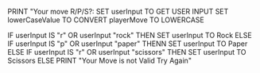 PRINT "Your move R/P/S?: 
SET userInput TO GET USER INPUT 
SET lowerCaseValue TO CONVERT playerMove TO LOWERCASE

<!-- Update userInput to one variable -->
IF  userInput IS "r" OR userInput "rock" THEN
    SET userInput TO Rock
ELSE IF  userInput IS "p" OR userInput "paper" THENN
    SET userInput TO Paper
ELSE IF  userInput IS "r" OR userInput "scissors" THEN
    SET userInput TO Scissors
ELSE 
    PRINT "Your Move is not Valid Try Again"









 